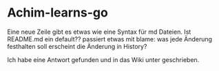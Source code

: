 ﻿# Achim-learns-go
Eine neue Zeile
gibt es etwas wie eine Syntax für md Dateien.
Ist README.md ein default??
passiert etwas mit blame: was jede Änderung festhalten soll
erscheint die Änderung in History?

Ich habe eine Antwort gefunden und in das Wiki unter  geschrieben. 
